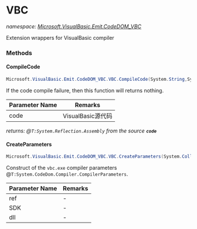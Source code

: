 ﻿# VBC
_namespace: <a href="#" onClick="load('/docs/Microsoft.VisualBasic.Emit.CodeDOM_VBC/index.md')">Microsoft.VisualBasic.Emit.CodeDOM_VBC</a>_

Extension wrappers for VisualBasic compiler



### Methods

#### CompileCode
```csharp
Microsoft.VisualBasic.Emit.CodeDOM_VBC.VBC.CompileCode(System.String,System.CodeDom.Compiler.CompilerParameters,System.String@)
```
If the code compile failure, then this function will returns nothing.

|Parameter Name|Remarks|
|--------------|-------|
|code|VisualBasic源代码|


_returns: @``T:System.Reflection.Assembly`` from the source **`code`**_

#### CreateParameters
```csharp
Microsoft.VisualBasic.Emit.CodeDOM_VBC.VBC.CreateParameters(System.Collections.Generic.IEnumerable{System.String},System.String,System.Boolean)
```
Construct of the ``vbc.exe`` compiler parameters @``T:System.CodeDom.Compiler.CompilerParameters``.

|Parameter Name|Remarks|
|--------------|-------|
|ref|-|
|SDK|-|
|dll|-|



